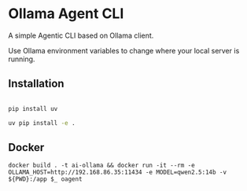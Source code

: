 # Ollama Agent CLI

A simple Agentic CLI based on Ollama client.

Use Ollama environment variables to change where your local server is running.


## Installation
```sh

pip install uv

uv pip install -e .
```


## Docker

```
docker build . -t ai-ollama && docker run -it --rm -e OLLAMA_HOST=http://192.168.86.35:11434 -e MODEL=qwen2.5:14b -v ${PWD}:/app $_ oagent
```
